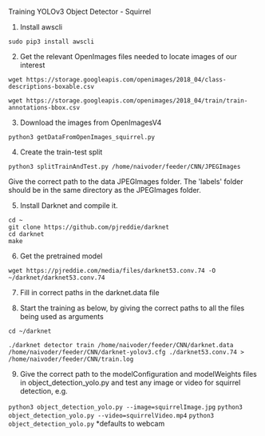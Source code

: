 Training YOLOv3 Object Detector - Squirrel

1. Install awscli

`sudo pip3 install awscli` 

2. Get the relevant OpenImages files needed to locate images of our interest

`wget https://storage.googleapis.com/openimages/2018_04/class-descriptions-boxable.csv`

`wget https://storage.googleapis.com/openimages/2018_04/train/train-annotations-bbox.csv`

3. Download the images from OpenImagesV4

`python3 getDataFromOpenImages_squirrel.py`

4. Create the train-test split

`python3 splitTrainAndTest.py /home/naivoder/feeder/CNN/JPEGImages`

Give the correct path to the data JPEGImages folder. The 'labels' folder should be in the same directory as the JPEGImages folder.

5. Install Darknet and compile it.
```
cd ~
git clone https://github.com/pjreddie/darknet
cd darknet
make
```
6. Get the pretrained model

`wget https://pjreddie.com/media/files/darknet53.conv.74 -O ~/darknet/darknet53.conv.74`

7. Fill in correct paths in the darknet.data file

8. Start the training as below, by giving the correct paths to all the files being used as arguments

`cd ~/darknet`

`./darknet detector train /home/naivoder/feeder/CNN/darknet.data  /home/naivoder/feeder/CNN/darknet-yolov3.cfg ./darknet53.conv.74 > /home/naivoder/feeder/CNN/train.log`

9. Give the correct path to the modelConfiguration and modelWeights files in object_detection_yolo.py and test any image or video for squirrel detection, e.g.

`python3 object_detection_yolo.py --image=squirrelImage.jpg`
`python3 object_detection_yolo.py --video=squirrelVideo.mp4`
`python3 object_detection_yolo.py` *defaults to webcam

